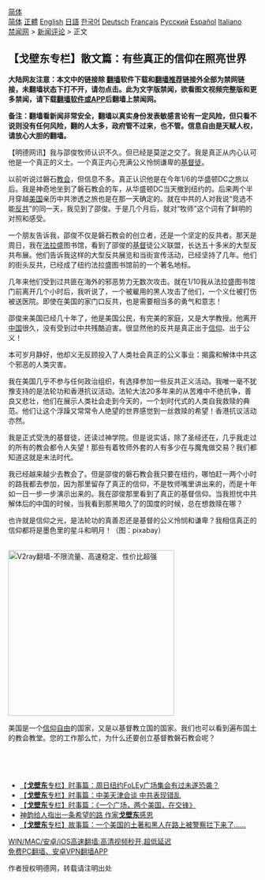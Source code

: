  <!-- 面包屑导航 --> <div class="breadcrumb"><!-- GTranslate: https://gtranslate.io/ -->  <div class="switcher notranslate">  <div class="selected">  <a href="#" onclick="return false;"> 简体</a>  </div>  <div class="option">  <a href="https://www.bannedbook.org" onclick="doGTranslate('zh-CN|zh-CN');jQuery('div.switcher div.selected a').html(jQuery(this).html());return false;" title="简体中文" class="nturl selected"> 简体</a>  <a href="https://www.bannedbook.org/zh-tw/" onclick="doGTranslate('zh-CN|zh-TW');jQuery('div.switcher div.selected a').html(jQuery(this).html());return false;" title="繁體中文" class="nturl"> 正體</a>  <a href="https://www.bannedbook.org/en/" onclick="doGTranslate('zh-CN|en');jQuery('div.switcher div.selected a').html(jQuery(this).html());return false;" title="English" class="nturl"> English</a>  <a href="https://www.bannedbook.org/ja/" onclick="doGTranslate('zh-CN|ja');jQuery('div.switcher div.selected a').html(jQuery(this).html());return false;" title="日本語" class="nturl"> 日語</a>  <a href="https://www.bannedbook.org/ko/" onclick="doGTranslate('zh-CN|ko');jQuery('div.switcher div.selected a').html(jQuery(this).html());return false;" title="한국어" class="nturl"> 한국어</a>  <a href="https://www.bannedbook.org/de/" onclick="doGTranslate('zh-CN|de');jQuery('div.switcher div.selected a').html(jQuery(this).html());return false;" title="Deutsch" class="nturl"> Deutsch</a>  <a href="https://www.bannedbook.org/fr/" onclick="doGTranslate('zh-CN|fr');jQuery('div.switcher div.selected a').html(jQuery(this).html());return false;" title="Français" class="nturl"> Français</a>  <a href="https://www.bannedbook.org/ru/" onclick="doGTranslate('zh-CN|ru');jQuery('div.switcher div.selected a').html(jQuery(this).html());return false;" title="Русский" class="nturl"> Русский</a>  <a href="https://www.bannedbook.org/es/" onclick="doGTranslate('zh-CN|es');jQuery('div.switcher div.selected a').html(jQuery(this).html());return false;" title="Español" class="nturl"> Español</a>  <a href="https://www.bannedbook.org/it/" onclick="doGTranslate('zh-CN|it');jQuery('div.switcher div.selected a').html(jQuery(this).html());return false;" title="Italiano" class="nturl"> Italiano</a>  </div>  </div>      <div class='breadcrumb-sub'><!-- Breadcrumb NavXT 6.3.0 --> <a href="https://www.bannedbook.org/" class="home">禁闻网</a> &gt; <a href="https://www.bannedbook.org/bnews/comments/" class="category">新闻评论</a> &gt; 正文</div></div><h2>【戈壁东专栏】散文篇：有些真正的信仰在照亮世界</h2> <p class="notice"><b>大陆网友注意：本文中的链接除 <a href="https://github.com/bannedbook/fanqiang" >翻墙</a>软件下载和<a href="https://github.com/killgcd/justmysocks/blob/master/README.md">翻墙推荐</a>链接外全部为禁网链接，未翻墙状态下打不开，请勿点击。此为文字版禁闻，欲看图文视频完整版和更多禁闻，请下载<a href="https://github.com/bannedbook/fanqiang">翻墙软件或APP</a>后翻墙上禁闻网。</p><p>备注：翻墙看新闻非常安全，翻墙以真实身份发表敏感言论有一定风险，但只看不说则没有任何风险，翻的人太多，政府管不过来，也不管。信息自由是天赋人权，请放心大胆的翻墙。</b></p>  <div class="entry"> <p>              <a href="https://i0.wp.com/upload-images-bucket-v64rleca837do.s3.eu-west-1.amazonaws.com/wp-content/uploads/2021/07/31051627/dove-3426159_640_%E5%89%AF%E6%9C%AC.jpg?fit=860%2C572&#038;ssl=1" data-caption=""></a>                            </p> <p>【明德网讯】我与邵俊牧师认识不久。但已经是莫逆之交了。我是真正从内心认可他是一个真正的义士。一个真正内心充满公义怜悯谦卑的<a href="https://www.bannedbook.org/bnews/tag/%e5%9f%ba%e7%9d%a3%e5%be%92/" class="st_tag internal_tag" rel="tag" title="标签 基督徒 下的日志">基督徒</a>。</p> <p>以前听说过磐石<a href="https://www.bannedbook.org/bnews/tag/%E6%95%99%E4%BC%9A/" class="st_tag internal_tag" rel="tag" title="标签 教会 下的日志">教会</a>，但信息不多。真正认识他是在今年1/6的华盛顿DC之旅以后。我是神奇地坐到了磐石教会的车，从华盛顿DC当天撤到纽约的。后来两个半月穿越<a href="https://www.bannedbook.org/bnews/tag/%e7%be%8e%e5%9b%bd/" class="st_tag internal_tag" rel="tag" title="标签 美国 下的日志">美国</a>亲历中共渗透之旅也是在那一天确定的。就在中共的人对我说“竞选不能<a href="https://www.bannedbook.org/bnews/tag/%e5%8f%8d%e5%85%b1/" class="st_tag internal_tag" rel="tag" title="标签 反共 下的日志">反共</a>”的同一天，我见到了邵俊。于是几个月后，就对“牧师”这个词有了鲜明的对照和感受。</p> <p>一个朋友告诉我，邵俊不仅是磐石教会的创立者，还是一个坚定的反共者。那天是周日，我在<a href="https://www.bannedbook.org/bnews/tag/%E6%B3%95%E6%8B%89%E7%9B%9B/" class="st_tag internal_tag" rel="tag" title="标签 法拉盛 下的日志">法拉盛</a>图书馆，看到了邵俊的<a href="https://www.bannedbook.org/bnews/tag/%E5%9F%BA%E7%9D%A3/" class="st_tag internal_tag" rel="tag" title="标签 基督 下的日志">基督</a>徒公义联盟，长达五十多米的大型反共布展。他们告诉我这样的大型反共展览和当街宣传活动，已经坚持了几年。他们的街头反共，已经成了纽约法拉盛图书馆前的一个著名地标。</p>  <p>几年来他们受到过共匪在海外的邪恶势力无数次攻击。就在1/10我从法拉盛图书馆门前离开几个小时后，我听说了，一个被雇用的黑人攻击了他们，一个义仕被打伤被送医院。即使在美国的家门口反共，也是需要相当多的勇气和意志！</p> <p>邵俊来美国已经几十年了，他是美国公民，有完美的家庭，又是大学教授。他离开<span class='wp_keywordlink_affiliate'><a href="https://www.bannedbook.org/" title="中国" target="_blank">中国</a></span>很久，没有受到过中共残酷迫害。很显然他的反共是真正出于<a href="https://www.bannedbook.org/bnews/tag/%e4%bf%a1%e4%bb%b0/" class="st_tag internal_tag" rel="tag" title="标签 信仰 下的日志">信仰</a>、出于公义！</p> <p>本可岁月静好，他却义无反顾投入了人类社会真正的公义事业：揭露和解体中共这个邪恶的人类灾害。</p> <p>我在美国几乎不参与任何政治组织，有选择参加一些反共正义活动。我唯一毫不犹豫支持的是法轮功和香港抗议活动。法轮大法20多年来的从苦难中不绝抗争，善良又悲壮，他们在展示人类社会走到今天的，一个划时代式的人类自我救赎的典范。他们让这个浮躁又常常令人绝望的世界感觉到一丝救赎的希望！香港抗议活动亦然。</p>  <p>我是正式受洗的基督徒，还读过神学院。但是说实话，除了圣经还在，几乎我走过的所有的教会都令人失望！那些有着牧师外套的人有多少在与魔鬼做交易？我们都知道这就是末法时代。</p> <p>我已经越来越少去教会了。但是邵俊的磐石教会我只要在纽约，哪怕赶一两个小时的路我都去参加，因为那里留存了真正的信仰，不是牧师嘴里讲出来的，而是十年如一日一步一步演示出来的。我在邵俊那里看到了真正的基督信仰。当我担忧中共解体后的中国的时候，当我看到那黑暗久了的国度的时候，总在想救赎在哪？</p> <p>也许就是信仰之光，是法轮功的真善忍还是基督的公义怜悯和谦卑？我相信真正的信仰都将是墨色里的星斗和明月！（图：pixabay）</p> <p></p>  <p><br/><a href="https://github.com/bannedbook/fanqiang/wiki/V2ray%E6%9C%BA%E5%9C%BA"><img src="https://raw.githubusercontent.com/bannedbook/fanqiang/master/v2ss/images/v2free.jpg" width="336" alt="V2ray翻墙-不限流量、高速稳定、性价比超强"></a><br/></p> <p>美国是一个<span class='wp_keywordlink'><a href="https://www.bannedbook.org/forum11/topic307.html" title="禁片：在中国宗教信仰自由吗？" target="_blank">信仰自由</a></span>的国家，又是以基督教立国的国家。我们也可以看到遍布国土的教会教堂。您的工作那么忙，为什么还要创立基督教磐石教会呢？</p> <p>&nbsp;</p> <p>&nbsp;</p>  <ul class='op-related-articles' title='相关阅读'> <li><a href='https://www.bannedbook.org/bnews/comments/20210731/1597625.html' target='_blank'>【<b>戈壁东</b>专栏】时事篇：周日纽约FoLEy广场集会有过未遂恐袭？</a></li> <li><a href='https://www.bannedbook.org/bnews/comments/20210731/1597624.html' target='_blank'>【<b>戈壁东</b>专栏】时事篇：中美天津会谈 中共表现错乱</a></li> <li><a href='https://www.bannedbook.org/bnews/comments/20210727/1594743.html' target='_blank'>【<b>戈壁东</b>专栏】时事篇：《一个广场，两个美国，在交锋》</a></li> <li><a href='https://www.bannedbook.org/bnews/comments/20210727/1594711.html' target='_blank'>神韵给人指出一条希望的路 作家<b>戈壁东</b>感恩</a></li> <li><a href='https://www.bannedbook.org/bnews/comments/20210725/1593927.html' target='_blank'>【<b>戈壁东</b>专栏】故事篇：一个美国的土著和黑人在路上被警察拦下来了……</a></li> </ul> <p class="texttj"> <a href="https://github.com/bannedbook/fanqiang/wiki/V2ray%E6%9C%BA%E5%9C%BA" target="_blank">WIN/MAC/安卓/iOS高速翻墙:高清视频秒开,超低延迟</a><br/> <a href="https://github.com/bannedbook/fanqiang/wiki/%E7%A6%81%E9%97%BB%E7%BD%91%E5%AE%89%E5%8D%93%E7%BF%BB%E5%A2%99%E6%96%B0%E9%97%BBAPP" target="_blank">免费PC翻墙、安卓VPN翻墙APP</a></p><p>作者授权明德网，转载请注明出处</p><a name='sharetosocial'></a>  <div style="margin-bottom:5px;padding-bottom:5px;clear:both"> <div id="archive-pix-1" class="banner-ads"> <!-- AuctionX Display platform tag START --> <div id="26318x728x90x621x_ADSLOT2" clicktrack="%%CLICK_URL_ESC%%"></div> <!-- AuctionX Display platform tag END --> </div> <div id="archive-pix-2" class="banner-ads"> <!-- AuctionX Display platform tag START --> <div id="26315x300x250x621x_ADSLOT2" clicktrack="%%CLICK_URL_ESC%%"></div> <!-- AuctionX Display platform tag END --> </div> </div>  <div id="archive-pix-1" class="banner-ads"> <!-- AuctionX Display platform tag START --> <div id="26318x728x90x621x_ADSLOT3" clicktrack="%%CLICK_URL_ESC%%"></div> <!-- AuctionX Display platform tag END --> </div> </div><!--END ENTRY--> 